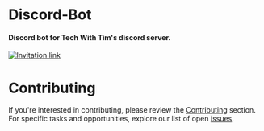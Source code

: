 # Discord-Bot
#### Discord bot for Tech With Tim's discord server.
[![Invitation link](https://discord.com/api/guilds/501090983539245061/widget.png?style=banner3)](https://discord.gg/twt)

# Contributing

If you're interested in contributing, please review the [Contributing](CONTRIBUTING.md) section. For specific tasks and opportunities, explore our list of open [issues](https://github.com/SylteA/Discord-Bot/issues).
